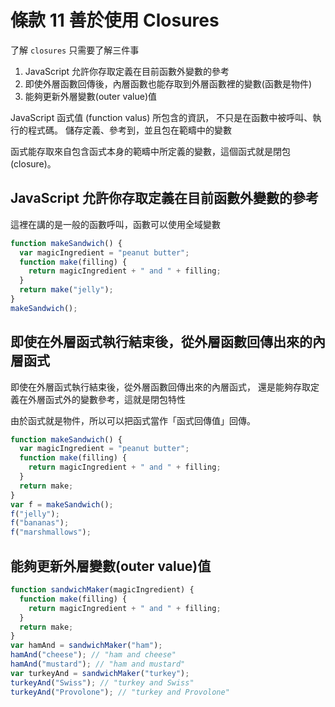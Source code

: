 # 條款 11 善於使用 Closures

了解 `closures` 只需要了解三件事
1. JavaScript 允許你存取定義在目前函數外變數的參考
2. 即使外層函數回傳後，內層函數也能存取到外層函數裡的變數(函數是物件)
3. 能夠更新外層變數(outer value)值

JavaScript 函式值 (function valus) 所包含的資訊，
不只是在函數中被呼叫、執行的程式碼。
儲存定義、參考到，並且包在範疇中的變數

函式能存取來自包含函式本身的範疇中所定義的變數，這個函式就是閉包 (closure)。

## JavaScript 允許你存取定義在目前函數外變數的參考

這裡在講的是一般的函數呼叫，函數可以使用全域變數

```javascript
function makeSandwich() {
  var magicIngredient = "peanut butter"; 
  function make(filling) {
    return magicIngredient + " and " + filling;
  }
  return make("jelly");
}
makeSandwich();
```

## 即使在外層函式執行結束後，從外層函數回傳出來的內層函式

即使在外層函式執行結束後，從外層函數回傳出來的內層函式，
還是能夠存取定義在外層函式外的變數參考，這就是閉包特性

由於函式就是物件，所以可以把函式當作「函式回傳值」回傳。

```javascript
function makeSandwich() {
  var magicIngredient = "peanut butter"; 
  function make(filling) {
    return magicIngredient + " and " + filling;
  }
  return make;
}
var f = makeSandwich();
f("jelly");
f("bananas");
f("marshmallows");
```

## 能夠更新外層變數(outer value)值

```javascript
function sandwichMaker(magicIngredient) {
  function make(filling) {
    return magicIngredient + " and " + filling; 
  }
  return make; 
}
var hamAnd = sandwichMaker("ham"); 
hamAnd("cheese"); // "ham and cheese" 
hamAnd("mustard"); // "ham and mustard"
var turkeyAnd = sandwichMaker("turkey"); 
turkeyAnd("Swiss"); // "turkey and Swiss" 
turkeyAnd("Provolone"); // "turkey and Provolone"
```
